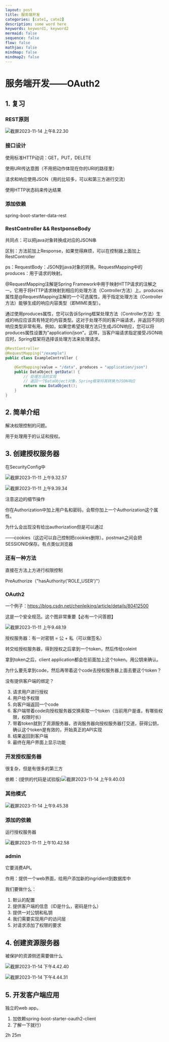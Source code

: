 ```yaml
---
layout: post
title: 服务端开发
categories: [cate1, cate2]
description: some word here
keywords: keyword1, keyword2
mermaid: false
sequence: false
flow: false
mathjax: false
mindmap: false
mindmap2: false
---
```


# 服务端开发——OAuth2

## 1. 复习

### REST原则

![截屏2023-11-14 上午8.22.30](https://github.com/ShadowOnYOU/images/blob/main/test202311140822831.png?raw=true)

### 接口设计

使用标准HTTP动词：GET，PUT，DELETE

使用URI传达意图（不用把动作体现在你的URI的路径里）

请求和响应使用JSON（用的比较多，可以和第三方进行交流）

使用HTTP状态码来传达结果

### 添加依赖

spring-boot-starter-data-rest

### RestController && RestponseBody

共同点：可以把java对象转换成对应的JSON串

区别：方法前加上Response，如果觉得麻烦，可以在控制器上面加上RestController

ps：RequestBody：JSON到java对象的转换。RequestMapping中的produces：用于请求的映射。

@RequestMapping注解是Spring Framework中用于映射HTTP请求的注解之一。它用于将HTTP请求映射到相应的处理方法（Controller方法）上。produces属性是@RequestMapping注解的一个可选属性，用于指定处理方法（Controller方法）能够生成的响应内容类型（即MIME类型）。

通过使用produces属性，您可以告诉Spring框架处理方法（Controller方法）生成的响应应该具有特定的内容类型。这对于处理不同的客户端请求，并返回不同的响应类型非常有用。例如，如果您希望处理方法只生成JSON响应，您可以将produces属性设置为"application/json"。这样，当客户端请求指定接受JSON响应时，Spring框架将选择该处理方法来处理请求。

```java
@RestController
@RequestMapping("/example")
public class ExampleController {

    @GetMapping(value = "/data", produces = "application/json")
    public DataObject getData() {
        // 处理方法的实现
        // 返回一个DataObject对象，Spring框架将其转换为JSON响应
        return new DataObject();
    }
}
```

## 2. 简单介绍

解决权限控制的问题。

用于处理用于的认证和授权。

## 3. 创建授权服务器

在SecurityConfig中

![截屏2023-11-11 上午9.32.57](https://github.com/ShadowOnYOU/images/blob/main/test202311110933373.png?raw=true)

![截屏2023-11-11 上午9.39.34](https://github.com/ShadowOnYOU/images/blob/main/test202311110939174.png?raw=true)

注意这边的细节操作

你在Authorization中加上用户名和密码，会帮你加上一个Authorization这个属性。

为什么会出现没有给出authorization但是可以通过

——cookies（这边可以自己控制把cookies删除）。postman之间会把SESSIONID保存。有点类似浏览器

### 还有一种方法

直接在方法上方进行权限控制

PreAuthorize（"hasAuthority('ROLE_USER')"）

### OAuth2

一个例子：https://blog.csdn.net/chenleiking/article/details/80412500

这是一个安全规范。这个图非常重要【必有一个问答题】

![截屏2023-11-11 上午9.48.19](https://github.com/ShadowOnYOU/images/blob/main/test202311110948027.png?raw=true)



授权服务器：有一对密钥 = 公 + 私（可以做签名）

转交给授权服务器，得到授权之后拿到一个token，然后传给coleint

拿到token之后，client application都会在前面加上这个token。用公钥来确认。

为什么要先拿到code，然后再带着这个code去授权服务器上面去要这个token？

没有提供客户端的绑定？

3. 请求用户进行授权
4. 用户给予权限
5. 向客户端返回一个code
6. 客户端带着code向授权服务器交换索取一个token（当前用户是谁，有哪些权限，权限时长）
7. 带着token就到了资源服务器，咨询服务器向授权服务器打交道，获得公钥，确认这个token是有效的，开始真正的API实现
8. 结果返回到客户端
9. 最终在用户界面上显示功能

### 开发授权服务器

很复杂，但是有很多的第三方

依赖：(提供的代码是试验版)![截屏2023-11-14 上午9.40.03](https://github.com/ShadowOnYOU/images/blob/main/test202311140940683.png?raw=true)

### 其他模式

![截屏2023-11-14 上午9.45.38](https://github.com/ShadowOnYOU/images/blob/main/test202311140945747.png?raw=true)

### 添加的依赖

运行授权服务器

![截屏2023-11-11 上午10.42.58](https://github.com/ShadowOnYOU/images/blob/main/test202311111043496.png?raw=true)

### admin

它要消费API。

作用：提供一个web界面，给用户添加新的ingridient到数据库中

我们要做什么：

1. 默认的配置
2. 提供客户端的信息（ID是什么，密码是什么）
3. 提供一对公钥和私钥
4. 我们需要实现用户的访问层
5. 对请求添加了权限的要求

## 4. 创建资源服务器

被保护的资源侧还需要做什么

![截屏2023-11-14 下午4.42.40](https://github.com/ShadowOnYOU/images/blob/main/test202311141642944.png?raw=true)

![截屏2023-11-14 下午4.44.31](https://github.com/ShadowOnYOU/images/blob/main/test202311141644747.png?raw=true)

## 5. 开发客户端应用

独立的web app。

1. 加依赖spring-boot-starter-oauth2-client
2. 了解一下就行）

2h 25m
